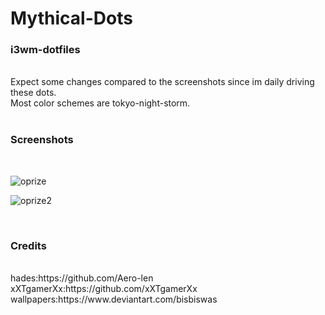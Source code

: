 # Mythical-Dots
<h3>i3wm-dotfiles</h3><br>
Expect some changes compared to the screenshots since im daily driving these dots.<br>
Most color schemes are tokyo-night-storm.<br>
<br>
<h3>Screenshots</h3><br>

![oprize](https://user-images.githubusercontent.com/89124240/143388017-7022846c-d6be-4e0a-9bdc-1e5679d3bacc.png)<br>

![oprize2](https://user-images.githubusercontent.com/89124240/143388243-1de0ee89-da09-488f-aedb-b1be30a049ec.png)

<br>
<h3>Credits</h3><br>
hades:https://github.com/Aero-len <br>
xXTgamerXx:https://github.com/xXTgamerXx<br>
wallpapers:https://www.deviantart.com/bisbiswas

